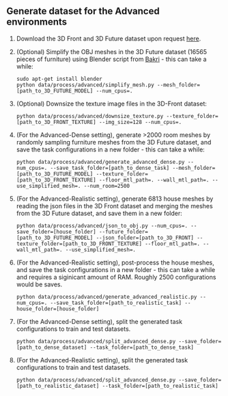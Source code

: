 ## Generate dataset for the Advanced environments

1. Download the 3D Front and 3D Future dataset upon request [here](https://tianchi.aliyun.com/specials/promotion/alibaba-3d-future).

2. (Optional) Simplify the OBJ meshes in the 3D Future dataset (16565 pieces of furniture) using Blender script from [Bakri](https://github.com/HusseinBakri) - this can take a while:

    ```console
    sudo apt-get install blender
    python data/process/advanced/simplify_mesh.py --mesh_folder=[path_to_3D_FUTURE_MODEL] --num_cpus=.
    ```

3. (Optional) Downsize the texture image files in the 3D-Front dataset:

    ```console
    python data/process/advanced/downsize_texture.py --texture_folder=[path_to_3D_FRONT_TEXTURE] --img_size=128 --num_cpus=.
    ```

4. (For the Advanced-Dense setting), generate >2000 room meshes by randomly sampling furniture meshes from the 3D Future dataset, and save the task configurations in a new folder - this can take a while:

    ```console
    python data/process/advanced/generate_advanced_dense.py --num_cpus=. --save_task_folder=[path_to_dense_task] --mesh_folder=[path_to_3D_FUTURE_MODEL] --texture_folder=[path_to_3D_FRONT_TEXTURE] --floor_mtl_path=. --wall_mtl_path=. --use_simplified_mesh=. --num_room=2500
    ```

5. (For the Advanced-Realistic setting), generate 6813 house meshes by reading the json files in the 3D Front dataset and merging the meshes from the 3D Future dataset, and save them in a new folder: 
    
    ```console
    python data/process/advanced/json_to_obj.py --num_cpus=. --save_folder=[house_folder] --future_folder=[path_to_3D_FUTURE_MODEL] --json_folder=[path_to_3D_FRONT] --texture_folder=[path_to_3D_FRONT_TEXTURE] --floor_mtl_path=. --wall_mtl_path=. --use_simplified_mesh=.
    ```

6. (For the Advanced-Realistic setting), post-process the house meshes, and save the task configurations in a new folder - this can take a while and requires a siginicant amount of RAM. Roughly 2500 configurations would be saves.

    ```console
    python data/process/advanced/generate_advanced_realistic.py --num_cpus=. --save_task_folder=[path_to_realistic_task] --house_folder=[house_folder]
    ```

7. (For the Advanced-Dense setting), split the generated task configurations to train and test datasets.

    ```console
    python data/process/advanced/split_advanced_dense.py --save_folder=[path_to_dense_dataset] --task_folder=[path_to_dense_task]
    ```

8. (For the Advanced-Realistic setting), split the generated task configurations to train and test datasets.

    ```console
    python data/process/advanced/split_advanced_dense.py --save_folder=[path_to_realistic_dataset] --task_folder=[path_to_realistic_task]
    ```